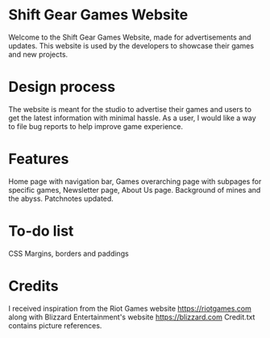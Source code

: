 # Shift Gear Games Website
Welcome to the Shift Gear Games Website, made for advertisements and updates.
This website is used by the developers to showcase their games and new projects.
# Design process
The website is meant for the studio to advertise their games and users to get the latest information with minimal hassle.
As a user, I would like a way to file bug reports to help improve game experience.
# Features
Home page with navigation bar,
Games overarching page with subpages for specific games,
Newsletter page,
About Us page.
Background of mines and the abyss.
Patchnotes updated.
# To-do list
CSS Margins, borders and paddings
# Credits
I received inspiration from the Riot Games website https://riotgames.com along with Blizzard Entertainment's website https://blizzard.com
Credit.txt contains picture references.
